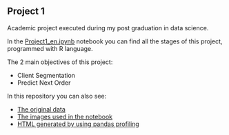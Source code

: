 ## Project 1

Academic project executed during my post graduation in data science.

In the [Project1_en.ipynb](https://github.com/E-man85/project1/blob/main/05-Project/Project1_en.ipynb) notebook you can find all the stages of this project, programmed with R language.

The 2 main objectives of this project:
- Client Segmentation
- Predict Next Order

In this repository you can also see:
- [The original data](https://github.com/E-man85/project1/tree/main/01-RawData)
- [The images used in the notebook](https://github.com/E-man85/project1/tree/main/02-Images)
- [HTML generated by using pandas profiling](https://github.com/E-man85/project1/tree/main/04-PandasProfiling)

